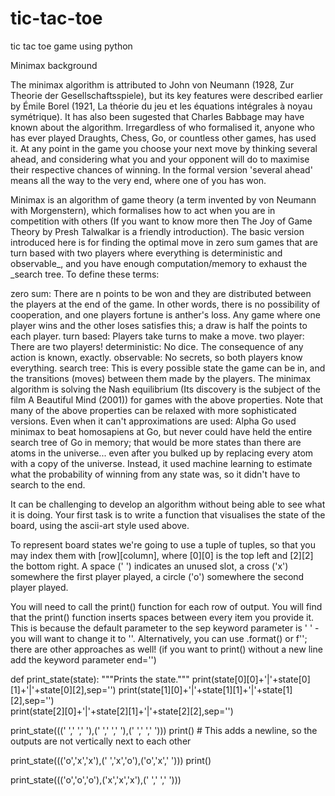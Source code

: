 # tic-tac-toe
tic tac toe game using python

Minimax background

The minimax algorithm is attributed to John von Neumann (1928, Zur Theorie der Gesellschaftsspiele), but its key features were described earlier by Émile Borel (1921, La théorie du jeu et les équations intégrales à noyau symétrique). It has also been sugested that Charles Babbage may have known about the algorithm. Irregardless of who formalised it, anyone who has ever played Draughts, Chess, Go, or countless other games, has used it. At any point in the game you choose your next move by thinking several ahead, and considering what you and your opponent will do to maximise their respective chances of winning. In the formal version 'several ahead' means all the way to the very end, where one of you has won.

Minimax is an algorithm of game theory (a term invented by von Neumann with Morgenstern), which formalises how to act when you are in competition with others (If you want to know more then The Joy of Game Theory by Presh Talwalkar is a friendly introduction). The basic version introduced here is for finding the optimal move in zero sum games that are turn based with two players where everything is deterministic and observable_, and you have enough computation/memory to exhaust the _search tree. To define these terms:

zero sum: There are n points to be won and they are distributed between the players at the end of the game. In other words, there is no possibility of cooperation, and one players fortune is anther's loss. Any game where one player wins and the other loses satisfies this; a draw is half the points to each player.
turn based: Players take turns to make a move.
two player: There are two players!
deterministic: No dice. The consequence of any action is known, exactly.
observable: No secrets, so both players know everything.
search tree: This is every possible state the game can be in, and the transitions (moves) between them made by the players.
The minimax algorithm is solving the Nash equilibrium (Its discovery is the subject of the film A Beautiful Mind (2001)) for games with the above properties. Note that many of the above properties can be relaxed with more sophisticated versions. Even when it can't approximations are used: Alpha Go used minimax to beat homosapiens at Go, but never could have held the entire search tree of Go in memory; that would be more states than there are atoms in the universe... even after you bulked up by replacing every atom with a copy of the universe. Instead, it used machine learning to estimate what the probability of winning from any state was, so it didn't have to search to the end.


It can be challenging to develop an algorithm without being able to see what it is doing. Your first task is to write a function that visualises the state of the board, using the ascii-art style used above.

To represent board states we're going to use a tuple of tuples, so that you may index them with [row][column], where [0][0] is the top left and [2][2] the bottom right. A space (' ') indicates an unused slot, a cross ('x') somewhere the first player played, a circle ('o') somewhere the second player played.

You will need to call the print() function for each row of output. You will find that the print() function inserts spaces between every item you provide it. This is because the default parameter to the sep keyword parameter is ' ' - you will want to change it to ''. Alternatively, you can use .format() or f''; there are other approaches as well! (if you want to print() without a new line add the keyword parameter end='')


def print_state(state):
    """Prints the state."""
    print(state[0][0]+'|'+state[0][1]+'|'+state[0][2],sep='')
    print(state[1][0]+'|'+state[1][1]+'|'+state[1][2],sep='')      
    print(state[2][0]+'|'+state[2][1]+'|'+state[2][2],sep='')      
    
print_state(((' ',' ',' '),(' ',' ',' '),(' ',' ',' ')))
print() # This adds a newline, so the outputs are not vertically next to each other

print_state((('o','x','x'),(' ','x','o'),('o','x',' ')))
print()

print_state((('o','o','o'),('x','x','x'),(' ',' ',' ')))


